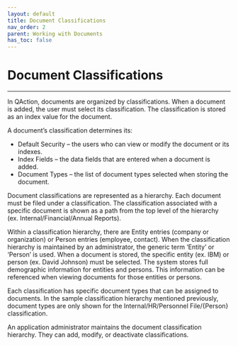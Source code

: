 ```yaml
---
layout: default
title: Document Classifications
nav_order: 2
parent: Working with Documents
has_toc: false
---
```

# Document Classifications
---
In QAction, documents are organized by classifications. When a document is added, the user must select its classification. The classification is stored as an index value for the document.

A document’s classification determines its:
* Default Security – the users who can view or modify the document or its indexes.
* Index Fields – the data fields that are entered when a document is added.
* Document Types – the list of document types selected when storing the document.
    
Document classifications are represented as a hierarchy. Each document must be filed under a classification. The classification associated with a specific document is shown as a path from the top level of the hierarchy (ex. Internal/Financial/Annual Reports).

Within a classification hierarchy, there are Entity entries (company or organization) or Person entries (employee, contact). When the classification hierarchy is maintained by an administrator, the generic term ‘Entity’ or ‘Person’ is used. When a document is stored, the specific entity (ex. IBM) or person (ex. David Johnson) must be selected. The system stores full demographic information for entities and persons. This information can be referenced when viewing documents for those entities or persons.

Each classification has specific document types that can be assigned to documents. In the sample classification hierarchy mentioned previously, document types are only shown for the Internal/HR/Personnel File/{Person} classification.

An application administrator maintains the document classification hierarchy. They can add, modify, or deactivate classifications.
